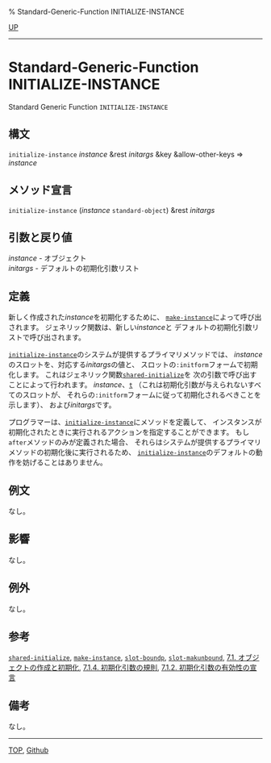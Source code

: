 % Standard-Generic-Function INITIALIZE-INSTANCE

[UP](7.7.html)  

---

# Standard-Generic-Function INITIALIZE-INSTANCE


Standard Generic Function `INITIALIZE-INSTANCE`


## 構文

`initialize-instance` *instance* &rest *initargs* &key &allow-other-keys => *instance*


## メソッド宣言

`initialize-instance` (*instance* `standard-object`) &rest *initargs*


## 引数と戻り値

*instance* - オブジェクト  
*initargs* - デフォルトの初期化引数リスト


## 定義

新しく作成された*instance*を初期化するために、
[`make-instance`](7.7.make-instance.html)によって呼び出されます。
ジェネリック関数は、新しい*instance*と
デフォルトの初期化引数リストで呼び出されます。

[`initialize-instance`](7.7.initialize-instance.html)のシステムが提供するプライマリメソッドでは、
*instance*のスロットを、対応する*initargs*の値と、
スロットの`:initform`フォームで初期化します。
これはジェネリック関数[`shared-initialize`](7.7.shared-initialize.html)を
次の引数で呼び出すことによって行われます。
*instance*、[`t`](5.3.t-variable.html)
（これは初期化引数が与えられないすべてのスロットが、
それらの`:initform`フォームに従って初期化されるべきことを示します）、
および*initargs*です。

プログラマーは、[`initialize-instance`](7.7.initialize-instance.html)にメソッドを定義して、
インスタンスが初期化されたときに実行されるアクションを指定することができます。
もし`after`メソッドのみが定義された場合、
それらはシステムが提供するプライマリメソッドの初期化後に実行されるため、
[`initialize-instance`](7.7.initialize-instance.html)のデフォルトの動作を妨げることはありません。


## 例文

なし。


## 影響

なし。


## 例外

なし。


## 参考

[`shared-initialize`](7.7.shared-initialize.html),
[`make-instance`](7.7.make-instance.html),
[`slot-boundp`](7.7.slot-boundp.html),
[`slot-makunbound`](7.7.slot-makunbound.html),
[7.1. オブジェクトの作成と初期化](7.1.html),
[7.1.4. 初期化引数の規則](7.1.4.html),
[7.1.2. 初期化引数の有効性の宣言](7.1.2.html)

## 備考

なし。


---
[TOP](index.html),  [Github](https://github.com/nptcl/npt-japanese)

